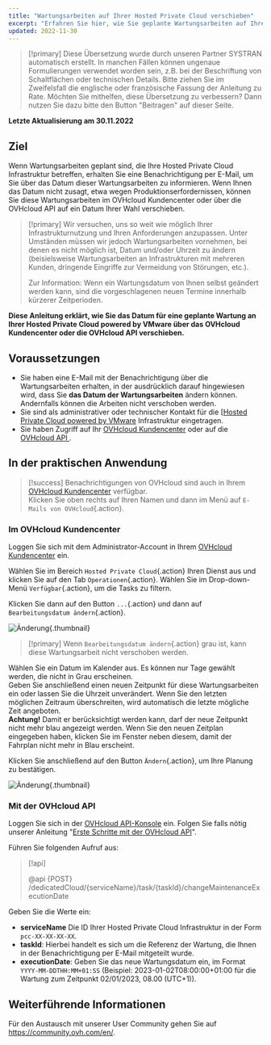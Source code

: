 ```yaml
---
title: "Wartungsarbeiten auf Ihrer Hosted Private Cloud verschieben"
excerpt: "Erfahren Sie hier, wie Sie geplante Wartungsarbeiten auf Ihrer Hosted Private Cloud Powered by VMware "
updated: 2022-11-30
---
```


> [!primary]
> Diese Übersetzung wurde durch unseren Partner SYSTRAN automatisch erstellt. In manchen Fällen können ungenaue Formulierungen verwendet worden sein, z.B. bei der Beschriftung von Schaltflächen oder technischen Details. Bitte ziehen Sie im Zweifelsfall die englische oder französische Fassung der Anleitung zu Rate. Möchten Sie mithelfen, diese Übersetzung zu verbessern? Dann nutzen Sie dazu bitte den Button "Beitragen" auf dieser Seite.
>

**Letzte Aktualisierung am 30.11.2022**

## Ziel

Wenn Wartungsarbeiten geplant sind, die Ihre Hosted Private Cloud Infrastruktur betreffen, erhalten Sie eine Benachrichtigung per E-Mail, um Sie über das Datum dieser Wartungsarbeiten zu informieren. Wenn Ihnen das Datum nicht zusagt, etwa wegen Produktionserfordernissen, können Sie diese Wartungsarbeiten im OVHcloud Kundencenter oder über die OVHcloud API auf ein Datum Ihrer Wahl verschieben.

> [!primary]
> Wir versuchen, uns so weit wie möglich Ihrer Infrastrukturnutzung und Ihren Anforderungen anzupassen. Unter Umständen müssen wir jedoch Wartungsarbeiten vornehmen, bei denen es nicht möglich ist, Datum und/oder Uhrzeit zu ändern (beisielsweise Wartungsarbeiten an Infrastrukturen mit mehreren Kunden, dringende Eingriffe zur Vermeidung von Störungen, etc.).
>
> Zur Information: Wenn ein Wartungsdatum von Ihnen selbst geändert werden kann, sind die vorgeschlagenen neuen Termine innerhalb kürzerer Zeitperioden.

**Diese Anleitung erklärt, wie Sie das Datum für eine geplante Wartung an Ihrer Hosted Private Cloud powered by VMware über das OVHcloud Kundencenter oder die OVHcloud API verschieben.**

## Voraussetzungen

- Sie haben eine E-Mail mit der Benachrichtigung über die Wartungsarbeiten erhalten, in der ausdrücklich darauf hingewiesen wird, dass Sie **das Datum der Wartungsarbeiten** ändern können. Andernfalls können die Arbeiten nicht verschoben werden.
- Sie sind als administrativer oder technischer Kontakt für die [[Hosted Private Cloud powered by VMware](https://www.ovhcloud.com/de/enterprise/products/hosted-private-cloud/) Infrastruktur eingetragen.
- Sie haben Zugriff auf Ihr [OVHcloud Kundencenter](https://www.ovh.com/auth/?action=gotomanager&from=https://www.ovh.de/&ovhSubsidiary=de) oder auf die  [OVHcloud API ](https://eu.api.ovh.com/).

## In der praktischen Anwendung

> [!success]
> Benachrichtigungen von OVHcloud sind auch in Ihrem [OVHcloud Kundencenter](https://www.ovh.com/auth/?action=gotomanager&from=https://www.ovh.de/&ovhSubsidiary=de) verfügbar.<br>
> Klicken Sie oben rechts auf Ihren Namen und dann im Menü auf `E-Mails von OVHcloud`{.action}.

### Im OVHcloud Kundencenter

Loggen Sie sich mit dem Administrator-Account in Ihrem [OVHcloud Kundencenter](https://www.ovh.com/auth/?action=gotomanager&from=https://www.ovh.de/&ovhSubsidiary=de) ein.

Wählen Sie im Bereich `Hosted Private Cloud`{.action} Ihren Dienst aus und klicken Sie auf den Tab `Operationen`{.action}. Wählen Sie im Drop-down-Menü `Verfügbar`{.action}, um die Tasks zu filtern.

Klicken Sie dann auf den Button `...`{.action} und dann auf `Bearbeitungsdatum ändern`{.action}.

![Änderung](images/maintenance-date-edition01.png){.thumbnail}

> [!primary]
> Wenn `Bearbeitungsdatum ändern`{.action} grau ist, kann diese Wartungsarbeit nicht verschoben werden.

Wählen Sie ein Datum im Kalender aus. Es können nur Tage gewählt werden, die nicht in Grau erscheinen.<br>
Geben Sie anschließend einen neuen Zeitpunkt für diese Wartungsarbeiten ein oder lassen Sie die Uhrzeit unverändert. Wenn Sie den letzten möglichen Zeitraum überschreiten, wird automatisch die letzte mögliche Zeit angeboten.<br>
**Achtung!** Damit er berücksichtigt werden kann, darf der neue Zeitpunkt nicht mehr blau angezeigt werden. Wenn Sie den neuen Zeitplan eingegeben haben, klicken Sie im Fenster neben diesem, damit der Fahrplan nicht mehr in Blau erscheint.

Klicken Sie anschließend auf den Button `Ändern`{.action}, um Ihre Planung zu bestätigen.

![Änderung](images/maintenance-date-edition02.png){.thumbnail}

### Mit der OVHcloud API

Loggen Sie sich in der [OVHcloud API-Konsole](https://eu.api.ovh.com/) ein. Folgen Sie falls nötig unserer Anleitung "[Erste Schritte mit der OVHcloud API](/pages/account/api/first-steps)".

Führen Sie folgenden Aufruf aus:

> [!api]
>
> @api {POST} /dedicatedCloud/{serviceName}/task/{taskId}/changeMaintenanceExecutionDate
>

Geben Sie die Werte ein:

- **serviceName** Die ID Ihrer Hosted Private Cloud Infrastruktur in der Form `pcc-XX-XX-XX-XX`.
- **taskId**: Hierbei handelt es sich um die Referenz der Wartung, die Ihnen in der Benachrichtigung per E-Mail mitgeteilt wurde.
- **executionDate**: Geben Sie das neue Wartungsdatum ein, im Format `YYYY-MM-DDTHH:MM+01:SS` (Beispiel: 2023-01-02T08:00:00+01:00 für die Wartung zum Zeitpunkt 02/01/2023, 08.00 (UTC+1)).

## Weiterführende Informationen

Für den Austausch mit unserer User Community gehen Sie auf <https://community.ovh.com/en/>.